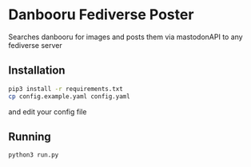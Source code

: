 # Danbooru Fediverse Poster

Searches danbooru for images and posts them via mastodonAPI to any
fediverse server

## Installation

```bash
pip3 install -r requirements.txt
cp config.example.yaml config.yaml
```

and edit your config file

## Running

```bash
python3 run.py
```
